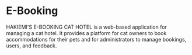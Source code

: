 # E-Booking
HAKIEMI'S E-BOOKING CAT HOTEL is a web-based application for managing a cat hotel. It provides a platform for cat owners to book accommodations for their pets and for administrators to manage bookings, users, and feedback.
